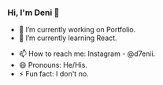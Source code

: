 ### Hi, I'm Deni 👋


- 🔭 I’m currently working on Portfolio.
- 🌱 I’m currently learning React.
<!--- 👯 I’m looking to collaborate on YouTube.-->
<!--- 🤔 I’m looking for help with -->
<!--- 💬 Ask me about ...-->
- 📫 How to reach me: Instagram - @d7enii.
- 😄 Pronouns: He/His.
- ⚡ Fun fact: I don't no.
